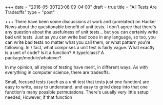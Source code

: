 +++
date = "2016-05-30T23:08:09-04:00"
draft = true
title = "All Tests Are Tradeoffs"
type = "post"

+++
There have been some discussions at work and (unrelated) on Hacker News about 
the questionable benefit of unit tests.  I don't agree that there's any question
about the usefulness of unit tests... but you can certainly write bad unit
tests.   Just as  you can write bad code in any language, so too, you can write
bad tests no matter what you call them, or what pattern you're following.  In
/ fact, what comprises a unit test is fairly vague.  What exactly is a unit of
code?  Is it a function?  A type/class?  A package/module/whatever?

In my opinion, all styles of testing have merit, in different ways.  As with
everything in computer science, there are tradeoffs.

Small, focused tests (such as a unit test that tests just one function) are easy
to write, easy to understand, and easy to grind deep into that one function's
many possible permutations.  There's usually very little setup needed,   However, if that function 